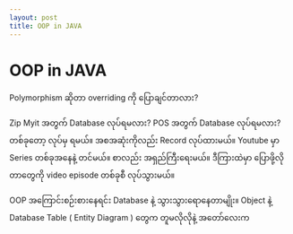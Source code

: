 ```yaml
---
layout: post
title: OOP in JAVA
---
```

# OOP in JAVA

Polymorphism ဆိုတာ overriding ကို ပြောချင်တာလား?

Zip Myit အတွက် Database လုပ်ရမလား?
POS  အတွက် Database လုပ်ရမလား?
တစ်ခုတော့ လုပ်မှ ရမယ်။
အစအဆုံးကိုလည်း Record လုပ်ထားမယ်။
Youtube မှာ Series တစ်ခုအနေနဲ့ တင်မယ်။
စာလည်း အရှည်ကြီးရေးမယ်။
ဒီကြားထဲမှာ ပြောဖို့လိုတာတွေကို video episode တစ်ခုစီ လုပ်သွားမယ်။

OOP အကြောင်းစဉ်းစားနေရင်း Database နဲ့ သွားသွား‌ရောနေတာမျိုး။
Object နဲ့ Database Table ( Entity Diagram ) တွေက တူမလိုလိုနဲ့ အတော်လေးက



